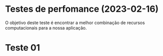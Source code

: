 # Testes de perfomance (2023-02-16)

O objetivo deste teste é encontrar a melhor combinação de recursos computacionais para a nossa aplicação.

# Teste 01








